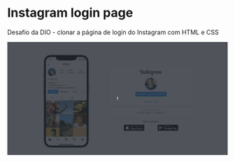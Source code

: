 # Instagram login page

Desafio da DIO - clonar a página de login do Instagram com HTML e CSS

![Instagram login fake](img/peek-instagram-dio.gif)